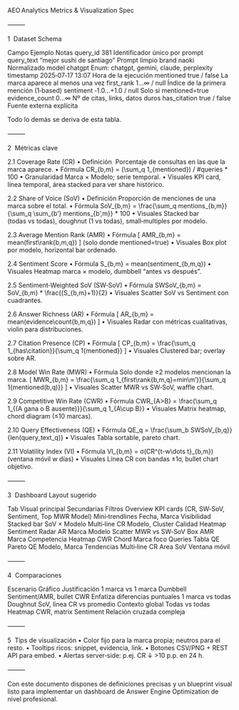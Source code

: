 AEO Analytics Metrics & Visualization Spec

⸻

1  Dataset Schema

Campo	Ejemplo	Notas
query_id	381	Identificador único por prompt
query_text	“mejor sushi de santiago”	Prompt limpio
brand	naoki	Normalizado
model	chatgpt	Enum: chatgpt, gemini, claude, perplexity
timestamp	2025‑07‑17 13:07	Hora de la ejecución
mentioned	true / false	La marca aparece al menos una vez
first_rank	1…∞ / null	Índice de la primera mención (1‑based)
sentiment	‑1.0…+1.0 / null	Solo si mentioned=true
evidence_count	0…∞	Nº de citas, links, datos duros
has_citation	true / false	Fuente externa explícita

Todo lo demás se deriva de esta tabla.

⸻

2  Métricas clave

2.1 Coverage Rate (CR)
	•	Definición  Porcentaje de consultas en las que la marca aparece.
	•	Fórmula
CR_{b,m} = (\sum_q 1_{mentioned}) / \#queries * 100
	•	Granularidad Marca × Modelo; serie temporal.
	•	Visuales KPI card, línea temporal, área stacked para ver share histórico.

2.2 Share of Voice (SoV)
	•	Definición Proporción de menciones de una marca sobre el total.
	•	Fórmula
SoV_{b,m} = \frac{\sum_q mentions_{b,m}}{\sum_q \sum_{b’} mentions_{b’,m}} * 100
	•	Visuales Stacked bar (todas vs todas), doughnut (1 vs todas), small‑multiples por modelo.

2.3 Average Mention Rank (AMR)
	•	Fórmula
\[ AMR_{b,m} = mean(first\rank{b,m,q}) \] (solo donde mentioned=true)
	•	Visuales Box plot por modelo, horizontal bar ordenado.

2.4 Sentiment Score
	•	Fórmula
S_{b,m} = mean(sentiment_{b,m,q})
	•	Visuales Heatmap marca × modelo, dumbbell “antes vs después”.

2.5 Sentiment‑Weighted SoV (SW‑SoV)
	•	Fórmula
SWSoV_{b,m} = SoV_{b,m} * \frac{(S_{b,m}+1)}{2}
	•	Visuales Scatter SoV vs Sentiment con cuadrantes.

2.6 Answer Richness (AR)
	•	Fórmula
\[ AR_{b,m} = mean(evidence\count{b,m,q}) \]
	•	Visuales Radar con métricas cualitativas, violin para distribuciones.

2.7 Citation Presence (CP)
	•	Fórmula
\[ CP_{b,m} = \frac{\sum_q 1_{has\citation}}{\sum_q 1{mentioned}} \]
	•	Visuales Clustered bar; overlay sobre AR.

2.8 Model Win Rate (MWR)
	•	Fórmula
Solo donde ≥2 modelos mencionan la marca.
\[ MWR_{b,m} = \frac{\sum_q 1_{first\rank{b,m,q}=min\m’}}{\sum_q 1{mentioned(b,q)}} \]
	•	Visuales Scatter MWR vs SW‑SoV, waffle chart.

2.9 Competitive Win Rate (CWR)
	•	Fórmula
CWR_{A>B} = \frac{\sum_q 1_{(A gana o B ausente)}}{\sum_q 1_{A\cup B}}
	•	Visuales Matrix heatmap, chord diagram (≤10 marcas).

2.10 Query Effectiveness (QE)
	•	Fórmula
QE_q = \frac{\sum_b SWSoV_{b,q}}{len(query\_text_q)}
	•	Visuales Tabla sortable, pareto chart.

2.11 Volatility Index (VI)
	•	Fórmula
VI_{b,m} = σ(CR^{t-w\dots t}_{b,m}) (ventana móvil w días)
	•	Visuales Línea CR con bandas ±1σ, bullet chart objetivo.

⸻

3  Dashboard Layout sugerido

Tab	Visual principal	Secundarias	Filtros
Overview	KPI cards (CR, SW‑SoV, Sentiment, Top MWR Model)	Mini‑trendlines	Fecha, Marca
Visibilidad	Stacked bar SoV × Modelo	Multi‑line CR	Modelo, Cluster
Calidad	Heatmap Sentiment	Radar AR	Marca
Modelo	Scatter MWR vs SW‑SoV	Box AMR	Marca
Competencia	Heatmap CWR	Chord	Marca foco
Queries	Tabla QE	Pareto QE	Modelo, Marca
Tendencias	Multi‑line CR	Area SoV	Ventana móvil


⸻

4  Comparaciones

Escenario	Gráfico	Justificación
1 marca vs 1 marca	Dumbbell Sentiment/AMR, bullet CWR	Enfatiza diferencias puntuales
1 marca vs todas	Doughnut SoV, línea CR vs promedio	Contexto global
Todas vs todas	Heatmap CWR, matrix Sentiment	Relación cruzada compleja


⸻

5  Tips de visualización
	•	Color fijo para la marca propia; neutros para el resto.
	•	Tooltips ricos: snippet, evidencia, link.
	•	Botones CSV/PNG + REST API para embed.
	•	Alertas server‑side: p.ej. CR ↓ >10 p.p. en 24 h.

⸻

Con este documento dispones de definiciones precisas y un blueprint visual listo para implementar un dashboard de Answer Engine Optimization de nivel profesional.